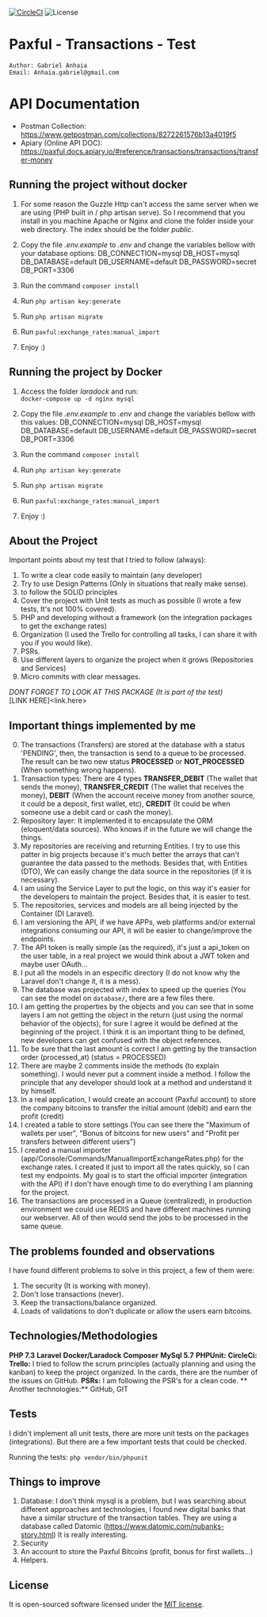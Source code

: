 [![CircleCI](https://circleci.com/gh/gabrielanhaia/bitcoin/tree/master.svg?style=svg&circle-token=41d95a85d2f0b2ac88eb5eaaa36a7a920eed23c9)](https://circleci.com/gh/gabrielanhaia/bitcoin/tree/master)
    <img src="https://poser.pugx.org/laravel/framework/license.svg" alt="License">
    
# Paxful - Transactions - Test

    Author: Gabriel Anhaia
    Email: Anhaia.gabriel@gmail.com

# API Documentation

* Postman Collection: https://www.getpostman.com/collections/8272261576b13a4019f5
* Apiary (Online API DOC): https://paxful.docs.apiary.io/#reference/transactions/transactions/transfer-money

## Running the project without docker

1. For some reason the Guzzle Http can't access the same server when we are using (PHP built in / php artisan serve).
So I recommend that you install in you machine Apache or Nginx and clone the folder inside your web directory. The index should be the folder *public*.

2. Copy the file *.env.example* to *.env* and change the variables bellow with your database options:
DB_CONNECTION=mysql
DB_HOST=mysql
DB_DATABASE=default
DB_USERNAME=default
DB_PASSWORD=secret
DB_PORT=3306

3. Run the command `composer install`
4. Run `php artisan key:generate`
5. Run `php artisan migrate`
6. Run `paxful:exchange_rates:manual_import`
7. Enjoy :)

## Running the project by Docker

1. Access the folder *laradock* and run: <br>
```docker-compose up -d nginx mysql ```

2. Copy the file *.env.example* to *.env* and change the variables bellow with this values:
DB_CONNECTION=mysql
DB_HOST=mysql
DB_DATABASE=default
DB_USERNAME=default
DB_PASSWORD=secret
DB_PORT=3306

3. Run the command `composer install`
4. Run `php artisan key:generate`
5. Run `php artisan migrate`
6. Run `paxful:exchange_rates:manual_import`
7. Enjoy :)

## About the Project

Important points about my test that I tried to follow (always):

1. To write a clear code easily to maintain (any developer)
2. Try to use Design Patterns (Only in situations that really make sense).
3. to follow the SOLID principles
4. Cover the project with Unit tests as much as possible (I wrote a few tests, It's not 100% covered).
5. PHP and developing without a framework (on the integration packages to get the exchange rates)
6. Organization (I used the Trello for controlling all tasks, I can share it with you if you would like).
7. PSRs.
8. Use different layers to organize the project when it grows (Repositories and Services)
9. Micro commits with clear messages.

*DONT FORGET TO LOOK AT THIS PACKAGE (It is part of the test)*<br>
[LINK HERE]<link.here>

## Important things implemented by me

0. The transactions (Transfers) are stored at the database with a status 'PENDING', then, the transaction is send to a queue to be processed. The result can be two new status **PROCESSED** or **NOT_PROCESSED** (When something wrong happens).
1. Transaction types: There are 4 types **TRANSFER_DEBIT** (The wallet that sends the money), **TRANSFER_CREDIT** (The wallet that receives the money), **DEBIT** (When the account receive money from another source, it could be a deposit, first wallet, etc), **CREDIT** (It could be when someone use a debit card or cash the money).
2. Repository layer: It implemented it to encapsulate the ORM (eloquent/data sources). Who knows if in the future we will change the things.
3. My repositories are receiving and returning Entities. I try to use this patter in big projects because it's much better the arrays that can't guarantee the data passed to the methods.
Besides that, with Entities (DTO), We can easily change the data source in the repositories (if it is necessary).
4. I am using the Service Layer to put the logic, on this way it's easier for the developers to maintain the project. Besides that, it is easier to test.
5. The repositories, services and models are all being injected by the Container (DI Laravel).
6. I am versioning the API, if we have APPs, web platforms and/or external integrations consuming our API, it will be easier to change/improve the endpoints.
7. The API token is really simple (as the required), it's just a api_token on the user table, in a real project we would think about a JWT token and maybe user OAuth...
8. I put all the models in an especific directory (I do not know why the Laravel don't change it, it is a mess).
9. The database was projected with index to speed up the queries (You can see the model on `database/`, there are a few files there.
10. I am getting the properties by the objects and you can see that in some layers I am not getting the object in the return (just using the normal behavior of the objects), for sure I agree it would be defined at the beginning of the project. I think it is an important thing to be defined, new developers can get confused with the object references.
11. To be sure that the last amount is correct I am getting by the transaction order (processed_at) (status = PROCESSED)
12. There are maybe 2 comments inside the methods (to explain something). I would never put a comment inside a method. I follow the principle that any developer should look at a method and understand it by himself.
13. In a real application, I would create an account (Paxful account) to store the company bitcoins to transfer the initial amount (debit) and earn the profit (credit)
14. I created a table to store settings (You can see there the "Maximum of wallets per user", "Bonus of bitcoins for new users" and "Profit per transfers between different users")
15. I created a manual importer (app/Console/Commands/ManualImportExchangeRates.php) for the exchange rates. I created it just to import all the rates quickly, so I can test my endpoints. My goal is to start the official importer (integration with the API) if I don't have enough time to do everything I am planning for the project.
16. The transactions are processed in a Queue (centralized), in production environment we could use REDIS and have different machines running our webserver. All of then would send the jobs to be processed in the same queue.

## The problems founded and observations

I have found different problems to solve in this project, a few of them were:
1. The security (It is working with money).
2. Don't lose transactions (never).
3. Keep the transactions/balance organized.
4. Loads of validations to don't duplicate or allow the users earn bitcoins.

## Technologies/Methodologies

**PHP 7.3**
**Laravel**
**Docker/Laradock**
**Composer**
**MySql 5.7**
**PHPUnit:**
**CircleCi:**
**Trello:** I tried to follow the scrum principles (actually planning and using the kanban) to keep the project organized. In the cards, there are the number of the issues on GitHub.
**PSRs:** I am following the PSR's for a clean code.
** Another technologies:** GitHub, GIT

## Tests

I didn't implement all unit tests, there are more unit tests on the packages (integrations). But there are a few important tests that could be checked.

Running the tests: `php vendor/bin/phpunit`

## Things to improve

1. Database: I don't think mysql is a problem, but I was searching about different approaches ant technologies, I found new digital banks that have a similar structure of the transaction tables. They are using a database called Datomic (https://www.datomic.com/nubanks-story.html)
It is really interesting.
2. Security
3. An account to store the Paxful Bitcoins (profit, bonus for first wallets...)
4. Helpers.

## License

It is open-sourced software licensed under the [MIT license](https://opensource.org/licenses/MIT).
